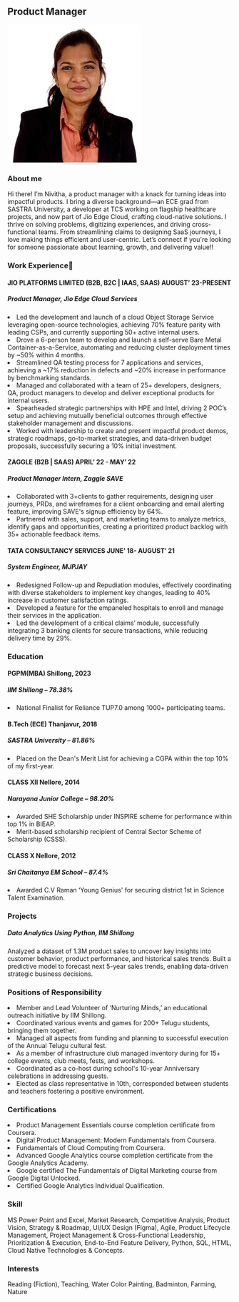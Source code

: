 
## Product Manager
![screenshot](pictures/image.jpeg)
### About me
Hi there! I’m Nivitha, a product manager with a knack for turning ideas into impactful products. I bring a diverse background—an ECE grad from SASTRA University, a developer at TCS working on flagship healthcare projects, and now part of Jio Edge Cloud, crafting cloud-native solutions.
I thrive on solving problems, digitizing experiences, and driving cross-functional teams. From streamlining claims to designing SaaS journeys, I love making things efficient and user-centric. Let’s connect if you're looking for someone passionate about learning, growth, and delivering value!!
 
### Work Experience🚀
#### JIO PLATFORMS LIMITED (B2B, B2C | IAAS, SAAS)                                                     AUGUST’ 23-PRESENT
##### Product Manager, Jio Edge Cloud Services	
<li>Led the development and launch of a cloud Object Storage Service leveraging open-source technologies, achieving 70% feature parity with leading CSPs, and currently supporting 50+ active internal users.</li>
<li>Drove a 6-person team to develop and launch a self-serve Bare Metal Container-as-a-Service, automating and reducing cluster deployment times by ~50% within 4 months.</li>
<li>Streamlined QA testing process for 7 applications and services, achieving a ~17% reduction in defects and ~20% increase in performance by benchmarking standards.</li>
<li>Managed and collaborated with a team of 25+ developers, designers, QA, product managers to develop and deliver exceptional products for internal users.</li>
<li>Spearheaded strategic partnerships with HPE and Intel, driving 2 POC’s setup and achieving mutually beneficial outcomes through effective stakeholder management and discussions.</li>
<li>Worked with leadership to create and present impactful product demos, strategic roadmaps, go-to-market strategies, and data-driven budget proposals, successfully securing a 10% initial investment.</li>

#### ZAGGLE (B2B | SAAS)                                                                                APRIL’ 22 - MAY’ 22
##### Product Manager Intern, Zaggle SAVE
<li>Collaborated with 3+clients to gather requirements, designing user journeys, PRDs, and wireframes for a client onboarding and email alerting feature, improving SAVE's signup efficiency by 64%.</li>
<li>Partnered with sales, support, and marketing teams to analyze metrics, identify gaps and opportunities, creating a prioritized product backlog with 35+ actionable feedback items.</li>

#### TATA CONSULTANCY SERVICES                                                                         JUNE’ 18- AUGUST’ 21
##### System Engineer, MJPJAY
<li>Redesigned Follow-up and Repudiation modules, effectively coordinating with diverse stakeholders to implement key changes, leading to 40% increase in customer satisfaction ratings.</li>
<li>Developed a feature for the empaneled hospitals to enroll and manage their services in the application.</li>
<li>Led the development of a critical claims’ module, successfully integrating 3 banking clients for secure transactions, while reducing delivery time by 29%.</li>


### Education
#### PGPM(MBA) Shillong, 2023
##### IIM Shillong – 78.38%
<li>National Finalist for Reliance TUP7.0 among 1000+ participating teams.</li>
	 
#### B.Tech (ECE) Thanjavur, 2018 
##### SASTRA University – 81.86%	 
<li>Placed on the Dean's Merit List for achieving a CGPA within the top 10% of my first-year.</li>

#### CLASS XII 	Nellore, 2014 
##### Narayana Junior College – 98.20%	
<li>Awarded SHE Scholarship under INSPIRE scheme for performance within top 1% in BIEAP.</li>
<li>Merit-based scholarship recipient of Central Sector Scheme of Scholarship (CSSS).</li>

#### CLASS X 	Nellore, 2012 
##### Sri Chaitanya EM School – 87.4%	
<li>Awarded C.V Raman ‘Young Genius' for securing district 1st in Science Talent Examination.</li>


### Projects
##### Data Analytics Using Python, IIM Shillong
Analyzed a dataset of 1.3M product sales to uncover key insights into customer behavior, product performance, and historical sales trends. Built a predictive model to forecast next 5-year sales trends, enabling data-driven strategic business decisions.

### Positions of Responsibility
<li>Member and Lead Volunteer of ‘Nurturing Minds,’ an educational outreach initiative by IIM Shillong.</li>
<li>Coordinated various events and games for 200+ Telugu students, bringing them together.</li>
<li>Managed all aspects from funding and planning to successful execution of the Annual Telugu cultural fest.</li>
<li>As a member of infrastructure club managed inventory during for 15+ college events, club meets, fests, and workshops.</li>
<li>Coordinated as a co-host during school's 10-year Anniversary celebrations in addressing guests.</li>
<li>Elected as class representative in 10th, corresponded between students and teachers fostering a positive environment.</li>

### Certifications
<li>Product Management Essentials course completion certificate from Coursera.</li>
<li>Digital Product Management: Modern Fundamentals from Coursera.</li>
<li>Fundamentals of Cloud Computing from Coursera.</li>
<li>Advanced Google Analytics course completion certificate from the Google Analytics Academy.</li>
<li>Google certified The Fundamentals of Digital Marketing course from Google Digital Unlocked.</li>
<li>Certified Google Analytics Individual Qualification.</li>


### Skill
MS Power Point and Excel, Market Research, Competitive Analysis, Product Vision, Strategy & Roadmap, UI/UX Design (Figma), Agile, Product Lifecycle Management, Project Management & Cross-Functional Leadership, Prioritization & Execution, End-to-End Feature Delivery, Python, SQL, HTML, Cloud Native Technologies & Concepts. 


### Interests
Reading (Fiction), Teaching, Water Color Painting, Badminton, Farming, Nature

